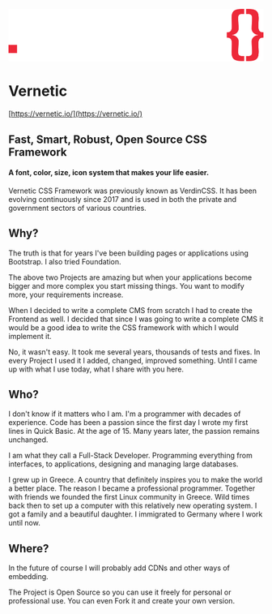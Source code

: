 ![Vernetic Logo](logo.svg)

# Vernetic

[https://vernetic.io/](https://vernetic.io/)

## Fast, Smart, Robust, Open Source CSS Framework

#### A font, color, size, icon system that makes your life easier.

Vernetic CSS Framework was previously known as VerdinCSS. It has been evolving continuously since 2017 and is used in both the private and government sectors of various countries.

## Why?

The truth is that for years I've been building pages or applications using Bootstrap. I also tried Foundation.

The above two Projects are amazing but when your applications become bigger and more complex you start missing things. You want to modify more, your requirements increase.

When I decided to write a complete CMS from scratch I had to create the Frontend as well. I decided that since I was going to write a complete CMS it would be a good idea to write the CSS framework with which I would implement it.

No, it wasn't easy. It took me several years, thousands of tests and fixes. In every Project I used it I added, changed, improved something. Until I came up with what I use today, what I share with you here.

## Who?

I don't know if it matters who I am. I'm a programmer with decades of experience. Code has been a passion since the first day I wrote my first lines in Quick Basic. At the age of 15. Many years later, the passion remains unchanged.

I am what they call a Full-Stack Developer. Programming everything from interfaces, to applications, designing and managing large databases.

I grew up in Greece. A country that definitely inspires you to make the world a better place. The reason I became a professional programmer. Together with friends we founded the first Linux community in Greece. Wild times back then to set up a computer with this relatively new operating system. I got a family and a beautiful daughter. I immigrated to Germany where I work until now.

## Where?

In the future of course I will probably add CDNs and other ways of embedding.

The Project is Open Source so you can use it freely for personal or professional use. You can even Fork it and create your own version.


